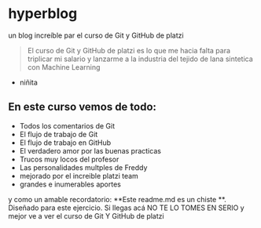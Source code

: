 # hyperblog
un blog increíble par el curso de Git y GitHub de platzi
> El curso de Git y GitHub de platzi es lo que me hacia falta para triplicar mi salario y lanzarme a la industria del tejido de lana sintetica con Machine Learning
* niñita

## En este curso vemos de todo:
* Todos los comentarios de Git
* El flujo de trabajo de Git
* El flujo de trabajo en GitHub
* El verdadero amor por las buenas practicas
* Trucos muy locos del profesor
* Las personalidades multples de Freddy
* mejorado por el increible platzi team
* grandes e inumerables aportes

y como un amable recordatorio: **Este readme.md es un chiste
**. Diseñado para este ejercicio. Si llegas acá NO TE LO TOMES EN SERIO y mejor ve a ver el curso de Git Y GitHub de platzi
